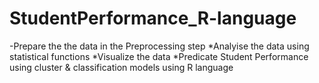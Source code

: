 # StudentPerformance_R-language

-Prepare the the data in the Preprocessing step
*Analyise the data using statistical functions
*Visualize the data 
*Predicate Student Performance using cluster &amp; classification models using R language 
